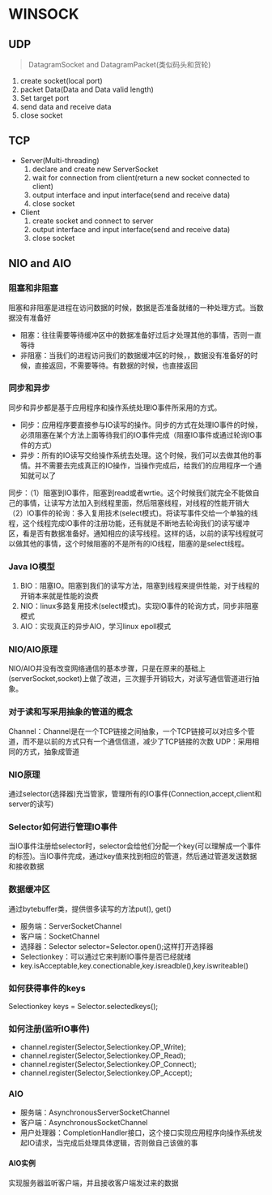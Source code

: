 # WINSOCK
## UDP
> DatagramSocket and DatagramPacket(类似码头和货轮)

1. create socket(local port)
2. packet Data(Data and Data valid length)
3. Set target port
4. send data and receive data
5. close socket

## TCP

- Server(Multi-threading)
    1. declare and create new ServerSocket
    2. wait for connection from client(return a new socket connected to client)
    3. output interface and input interface(send and receive data)
    4. close socket
- Client
    1. create socket and connect to server
    2. output interface and input interface(send and receive data)
    3. close socket

## NIO and AIO
### 阻塞和非阻塞
阻塞和非阻塞是进程在访问数据的时候，数据是否准备就绪的一种处理方式。当数据没有准备好
- 阻塞：往往需要等待缓冲区中的数据准备好过后才处理其他的事情，否则一直等待
- 非阻塞：当我们的进程访问我们的数据缓冲区的时候，，数据没有准备好的时候，直接返回，不需要等待。有数据的时候，也直接返回
### 同步和异步
同步和异步都是基于应用程序和操作系统处理IO事件所采用的方式。
- 同步：应用程序要直接参与IO读写的操作。同步的方式在处理IO事件的时候，必须阻塞在某个方法上面等待我们的IO事件完成（阻塞IO事件或通过轮询IO事件的方式）
- 异步：所有的IO读写交给操作系统去处理。这个时候，我们可以去做其他的事情。并不需要去完成真正的IO操作，当操作完成后，给我们的应用程序一个通知就可以了

同步：（1）阻塞到IO事件，阻塞到read或者wrtie。这个时候我们就完全不能做自己的事情，让读写方法加入到线程里面，然后阻塞线程，对线程的性能开销大
（2）IO事件的轮询：多入复用技术(select模式)。将读写事件交给一个单独的线程，这个线程完成IO事件的注册功能，还有就是不断地去轮询我们的读写缓冲区，看是否有数据准备好。通知相应的读写线程。这样的话，以前的读写线程就可以做其他的事情，这个时候阻塞的不是所有的IO线程，阻塞的是select线程。

### Java IO模型
1. BIO：阻塞IO。阻塞到我们的读写方法，阻塞到线程来提供性能，对于线程的开销本来就是性能的浪费
2. NIO：linux多路复用技术(select模式)。实现IO事件的轮询方式，同步非阻塞模式
3. AIO：实现真正的异步AIO，学习linux epoll模式

### NIO/AIO原理
NIO/AIO并没有改变网络通信的基本步骤，只是在原来的基础上(serverSocket,socket)上做了改进，三次握手开销较大，对读写通信管道进行抽象。

### 对于读和写采用抽象的管道的概念
Channel：Channel是在一个TCP链接之间抽象，一个TCP链接可以对应多个管道，而不是以前的方式只有一个通信信道，减少了TCP链接的次数
UDP：采用相同的方式，抽象成管道

### NIO原理
通过selector(选择器)充当管家，管理所有的IO事件(Connection,accept,client和server的读写)

### Selector如何进行管理IO事件
当IO事件注册给selector时，selector会给他们分配一个key(可以理解成一个事件的标签)。当IO事件完成，通过key值来找到相应的管道，然后通过管道发送数据和接收数据

### 数据缓冲区
通过bytebuffer类，提供很多读写的方法put(), get()

- 服务端：ServerSocketChannel
- 客户端：SocketChannel
- 选择器：Selector selector=Selector.open();这样打开选择器
- Selectionkey：可以通过它来判断IO事件是否已经就绪
- key.isAcceptable,key.conectionable,key.isreadble(),key.iswriteable()

### 如何获得事件的keys
Selectionkey keys = Selector.selectedkeys();

### 如何注册(监听IO事件)
- channel.register(Selector,Selectionkey.OP_Write);
- channel.register(Selector,Selectionkey.OP_Read);
- channel.register(Selector,Selectionkey.OP_Connect);
- channel.register(Selector,Selectionkey.OP_Accept);

### AIO
- 服务端：AsynchronousServerSocketChannel
- 客户端：AsynchronousSocketChannel
- 用户处理器：CompletionHandler接口，这个接口实现应用程序向操作系统发起IO请求，当完成后处理具体逻辑，否则做自己该做的事

#### AIO实例
实现服务器监听客户端，并且接收客户端发过来的数据


